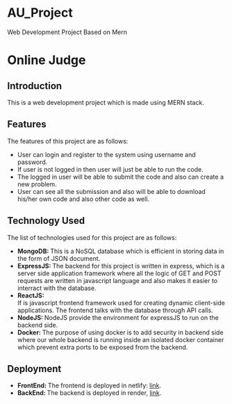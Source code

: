 # AU_Project
Web Development Project Based on Mern

# Online Judge
## Introduction
This is a web development project which is made using MERN stack. 
## Features
The features of this project are as follows:
<ul>
  <li>User can login and register to the system using username and password.</li>
  <li>If user is not logged in then user will just be able to run the code.</li>
  <li>The logged in user will be able to submit the code and also can create a new problem.</li>
  <li>User can see all the submission and also will be able to download his/her own code and also other code as well.</li>
</ul>

## Technology Used
The list of technologies used for this project are as follows:
<ul>
  <li> <strong>MongoDB: </strong> This is a NoSQL database which is efficient in storing data in the form of JSON document.</li>
  <li><strong>ExpressJS: </strong> The backend for this project is written in express, which is a server side application framework where all the logic of GET and POST requests are written in javascript language and also makes it easier to interract with the database.</li>
  <li><strong>ReactJS: </strong></li> If is javascript frontend framework used for creating dynamic client-side applications. The frontend talks with the database through API calls.
  <li><strong>NodeJS: </strong> NodeJS provide the environment for expressJS to run on the backend side.</li>
  <li><strong>Docker: </strong> The purpose of using docker is to add security in backend side where our whole backend is running inside an isolated docker container which prevent extra ports to be exposed from the backend.</li>
</ul>

## Deployment
<ul>
  <li><strong>FrontEnd: </strong> The frontend is deployed in netlify: <a href = "https://64aa992d6a675c183ec4cac8--melodic-gecko-cbd72e.netlify.app/">link</a>.</li>
  <li><strong>BackEnd: </strong> The backend is deployed in render, <a href = "https://onlinejudge-ewmi.onrender.com">link</a>.</li>
</ul>
